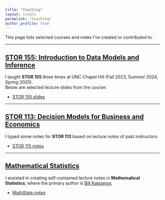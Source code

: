 ```yaml
---
title: "Teaching"
layout: single
permalink: /teaching/
author_profile: true
---
```


This page lists selected courses and notes I’ve created or contributed to.

---

## [STOR 155: Introduction to Data Models and Inference](/teaching/stor155/)

I taught **STOR 155** three times at UNC Chapel Hill (Fall 2023, Summer 2024, Spring 2025).  
Below are selected lecture slides from the course:

- [STOR 155 slides](/assets/files/stor155/STOR_155_slides.pdf)

---

## [STOR 113: Decision Models for Business and Economics](/teaching/stor113/)

I typed some notes for **STOR 113** based on lecture notes of past instructors.

- [STOR 113 notes](/assets/files/stor113/STOR_113_notes.pdf)

---

## [Mathematical Statistics](/teaching/mathematical-statistics/)

I assisted in creating self-contained lecture notes in **Mathematical Statistics**, where the primary author is [Bill Katsianos](https://katsianos.github.io/).

- [MathStats notes](/assets/files/math_stats/Mathematical_Statistics.pdf)
